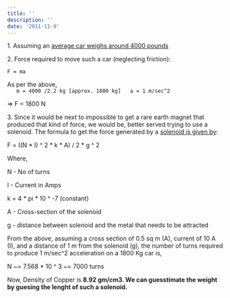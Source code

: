 ```yaml
---
title: ''
description: ''
date: '2011-11-9'
---
```


1\. Assuming an [average car weighs around 4000 pounds][0]

2\. Force required to move such a car (neglecting friction):

`F = ma`

As per the above,  
`  
m = 4000 /2.2 kg [approx. 1800 kg]  
a = 1 m/sec^2`

=\> F = 1800 N

3\. Since it would be next to impossible to get a rare earth magnet that produced that kind of force, we would be, better served trying to use a solenoid. The formula to get the force generated by a [solenoid is given by][1]:

F = ((N \* I) ^ 2 \* k \* A) / 2 \* g ^ 2

Where,

N - No of turns

I - Current in Amps

k = 4 \* pi \* 10 ^ -7 (constant)

A - Cross-section of the solenoid

g - distance between solenoid and the metal that needs to be attracted

From the above, assuming a cross section of 0.5 sq m (A), current of 10 A (I), and a distance of 1 m from the solenoid (g), the number of turns required to produce 1 m/sec^2 acceleration on a 1800 Kg car is,

N ~= 7.568 \* 10 ^ 3 ~= 7000 turns

Now, Density of Copper is **8.92 gm/cm3\. We can guesstimate the weight by guesing the lenght of such a solenoid.**



[0]: http://wiki.answers.com/Q/How_much_does_an_average_car_weigh
[1]: http://www.daycounter.com/Calculators/Magnets/Solenoid-Force-Calculator.phtml